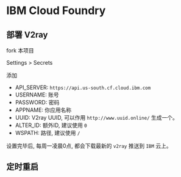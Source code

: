 # IBM Cloud Foundry

## 部署 V2ray

fork 本项目

Settings >  Secrets

添加

- API_SERVER: `https://api.us-south.cf.cloud.ibm.com`
- USERNAME: 账号
- PASSWORD: 密码
- APPNAME: 你应用名称
- UUID: V2ray UUID, 可以作用 `http://www.uuid.online/` 生成一个。
- ALTER_ID: 额外ID, 建议使用 `0`
- WSPATH: 路径, 建议使用 `/`

设置完毕后, 每周一凌晨0点, 都会下载最新的 `v2ray` 推送到 `IBM` 云上。

## 定时重启
